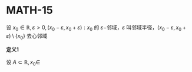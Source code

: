 # MATH-15

设 $x_{0}\in \mathbb{R},\varepsilon>0,(x_{0}-\varepsilon,x_{0}+\varepsilon):x_{0}$ 的 $\varepsilon-$邻域，$\varepsilon$ 叫邻域半径，$(x_{0}-\varepsilon,x_{0}+\varepsilon)\setminus \{ x_{0} \}$ 去心邻域

**定义1**

设 $A\subset \mathbb{R},x_{0}\in$